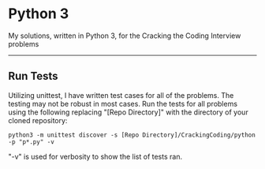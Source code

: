 # Python 3

My solutions, written in Python 3, for the Cracking the Coding Interview problems

--------------------------

## Run Tests

Utilizing unittest, I have written test cases for all of the problems. The testing may not be robust in most cases.
Run the tests for all problems using the following replacing "[Repo Directory]" with the directory of your cloned repository:

`python3 -m unittest discover -s [Repo Directory]/CrackingCoding/python -p "p*.py" -v`

"-v" is used for verbosity to show the list of tests ran.
